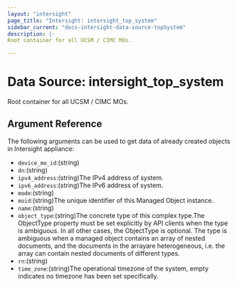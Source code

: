```yaml
---
layout: "intersight"
page_title: "Intersight: intersight_top_system"
sidebar_current: "docs-intersight-data-source-topSystem"
description: |-
Root container for all UCSM / CIMC MOs.

---
```


# Data Source: intersight_top_system
Root container for all UCSM / CIMC MOs.

## Argument Reference
The following arguments can be used to get data of already created objects in Intersight appliance:
* `device_mo_id`:(string)
* `dn`:(string)
* `ipv4_address`:(string)The IPv4 address of system.
* `ipv6_address`:(string)The IPv6 address of system.
* `mode`:(string)
* `moid`:(string)The unique identifier of this Managed Object instance.
* `name`:(string)
* `object_type`:(string)The concrete type of this complex type.The ObjectType property must be set explicitly by API clients when the type is ambiguous. In all other cases, the ObjectType is optional. The type is ambiguous when a managed object contains an array of nested documents, and the documents in the arrayare heterogeneous, i.e. the array can contain nested documents of different types.
* `rn`:(string)
* `time_zone`:(string)The operational timezone of the system, empty indicates no timezone has been set specifically.
